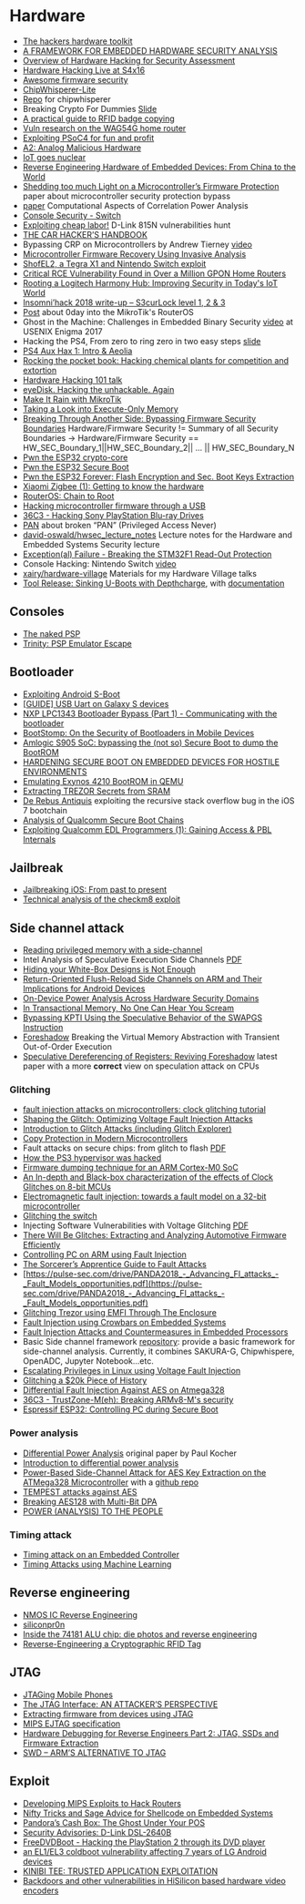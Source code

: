 # Hardware

 - [The hackers hardware toolkit](https://github.com/yadox666/The-Hackers-Hardware-Toolkit)
 - [A FRAMEWORK FOR EMBEDDED HARDWARE SECURITY ANALYSIS](https://pdfs.semanticscholar.org/2a2d/23cd993f5fbc77470ae7d04720e8ed7dfa89.pdf)
 - [Overview of Hardware Hacking for Security Assessment](https://medium.com/@LargeCardinal/pentesting-hardware-42cf915c4b21)
 - [Hardware Hacking Live at S4x16](https://www.youtube.com/watch?v=Tq5-7szmxLA)
 - [Awesome firmware security](https://github.com/PreOS-Security/awesome-firmware-security/)
 - [ChipWhisperer-Lite](http://store.newae.com/chipwhisperer-lite-cw1173-basic-board/)
 - [Repo](https://app.assembla.com/spaces/chipwhisperer/git/source/master) for chipwhisperer
 - Breaking Crypto For Dummies [Slide](https://2016.zeronights.ru/wp-content/uploads/2016/12/nabdullin_brcrdu_dark.pdf)
 - [A practical guide to RFID badge copying](https://blog.nviso.be/2017/01/11/a-practical-guide-to-rfid-badge-copying/)
 - [Vuln research on the WAG54G home router](https://www.elttam.com.au/blog/vuln-research-on-the-WAG54G-home-router/)
 - [Exploiting PSoC4 for fun and profit](http://dmitry.gr/index.php?r=05.Projects&proj=23.%20PSoC4)
 - [A2: Analog Malicious Hardware](http://static1.1.sqspcdn.com/static/f/543048/26931843/1464016046717/A2_SP_2016.pdf)
 - [IoT goes nuclear](https://blog.acolyer.org/2017/06/22/iot-goes-nuclear-creating-a-zigbee-chain-reaction/)
 - [Reverse Engineering Hardware of Embedded Devices: From China to the World](http://blog.sec-consult.com/2017/07/reverse-engineering-hardware.html)
 - [Shedding too much Light on a Microcontroller’s Firmware Protection](https://www.usenix.org/system/files/conference/woot17/woot17-paper-obermaier.pdf) paper about microcontroller security protection bypass
 - [paper](https://eprint.iacr.org/2015/260.pdf) Computational Aspects of Correlation Power Analysis
 - [Console Security - Switch](https://media.ccc.de/v/34c3-8941-console_security_-_switch)
 - [Exploiting cheap labor!](https://cr0n1c.wordpress.com/2018/01/08/exploiting-cheap-labor/) D-Link 815N vulnerabilities hunt
 - [THE CAR HACKER’S HANDBOOK](http://opengarages.org/handbook/ebook/)
 - Bypassing CRP on Microcontrollers by Andrew Tierney [video](https://www.youtube.com/watch?v=DTuzuaiQL_Q)
 - [Microcontroller Firmware Recovery Using Invasive Analysis](https://duo.com/blog/microcontroller-firmware-recovery-using-invasive-analysis)
 - [ShofEL2, a Tegra X1 and Nintendo Switch exploit](https://fail0verflow.com/blog/2018/shofel2/)
 - [Critical RCE Vulnerability Found in Over a Million GPON Home Routers](https://www.vpnmentor.com/blog/critical-vulnerability-gpon-router/)
 - [Rooting a Logitech Harmony Hub: Improving Security in Today's IoT World](https://www.fireeye.com/blog/threat-research/2018/05/rooting-logitech-harmony-hub-improving-iot-security.html)
 - [Insomni’hack 2018 write-up – S3curLock level 1, 2 & 3](https://phil242.wordpress.com/2018/03/29/insomnihack-2018-write-up-s3curlock-level-1-2-3/)
 - [Post](http://blog.seekintoo.com/chimay-red.html) about 0day into the MikroTik's RouterOS
 - Ghost in the Machine: Challenges in Embedded Binary Security [video](https://www.youtube.com/watch?v=pMRa8xDFpiE) at USENIX Enigma 2017
 - Hacking the PS4, From zero to ring zero in two easy steps [slide](http://crack.bargains/02r0.pdf)
 - [PS4 Aux Hax 1: Intro & Aeolia](https://fail0verflow.com/blog/2018/ps4-aeolia/)
 - [Rocking the pocket book: Hacking chemical plants for competition and extortion](https://www.blackhat.com/docs/us-15/materials/us-15-Krotofil-Rocking-The-Pocket-Book-Hacking-Chemical-Plant-For-Competition-And-Extortion-wp.pdf)
 - [Hardware Hacking 101 talk](https://github.com/rdomanski/hardware_hacking/tree/master/my_talks/Hardware_Hacking_101)
 - [eyeDisk. Hacking the unhackable. Again](https://www.pentestpartners.com/security-blog/eyedisk-hacking-the-unhackable-again/)
 - [Make It Rain with MikroTik](https://medium.com/tenable-techblog/make-it-rain-with-mikrotik-c90705459bc6)
 - [Taking a Look into Execute-Only Memory](https://www.usenix.org/system/files/woot19-paper_schink.pdf)
 - [Breaking Through Another Side: Bypassing Firmware Security Boundaries](https://medium.com/@matrosov/breaking-through-another-side-bypassing-firmware-security-boundaries-85807d3fe604) Hardware/Firmware Security != Summary of all Security Boundaries -> Hardware/Firmware Security == HW_SEC_Boundary_1||HW_SEC_Boundary_2|| ... || HW_SEC_Boundary_N
 - [Pwn the ESP32 crypto-core](https://limitedresults.com/2019/08/pwn-the-esp32-crypto-core/)
 - [Pwn the ESP32 Secure Boot](https://limitedresults.com/2019/09/pwn-the-esp32-secure-boot/)
 - [Pwn the ESP32 Forever: Flash Encryption and Sec. Boot Keys Extraction](https://limitedresults.com/2019/11/pwn-the-esp32-forever-flash-encryption-and-sec-boot-keys-extraction/)
 - [Xiaomi Zigbee (1): Getting to know the hardware](https://alephsecurity.com/2019/07/01/xiaomi-zigbee-1/)
 - [RouterOS: Chain to Root](https://medium.com/tenable-techblog/routeros-chain-to-root-f4e0b07c0b21)
 - [Hacking microcontroller firmware through a USB](https://securelist.com/hacking-microcontroller-firmware-through-a-usb/89919/)
  - [36C3 - Hacking Sony PlayStation Blu-ray Drives](https://media.ccc.de/v/36c3-10567-hacking_sony_playstation_blu-ray_drives#t=0)
  - [PAN](https://siguza.github.io/PAN/) about broken “PAN” (Privileged Access Never)
 - [david-oswald/hwsec_lecture_notes](https://github.com/david-oswald/hwsec_lecture_notes) Lecture notes for the Hardware and Embedded Systems Security lecture
 - [Exception(al) Failure - Breaking the STM32F1 Read-Out Protection](https://blog.zapb.de/stm32f1-exceptional-failure/)
 - Console Hacking: Nintendo Switch [video](youtube.com/watch?v=C6ZI4lt-TRQ)
 - [xairy/hardware-village](https://github.com/xairy/hardware-village) Materials for my Hardware Village talks
 - [Tool Release: Sinking U-Boots with Depthcharge](https://research.nccgroup.com/2020/07/22/depthcharge/), with [documentation](https://depthcharge.readthedocs.io/)

## Consoles

 - [The naked PSP](https://uofw.github.io/upspd/docs/software/naked_psp.pdf)
 - [Trinity: PSP Emulator Escape](https://theofficialflow.github.io/2019/06/18/trinity.html)

## Bootloader

 - [Exploiting Android S-Boot](http://hexdetective.blogspot.it/2017/02/exploiting-android-s-boot-getting.html)
 - [[GUIDE] USB Uart on Galaxy S devices](https://forum.xda-developers.com/showthread.php?t=1901376)
 - [NXP LPC1343 Bootloader Bypass (Part 1) - Communicating with the bootloader](https://toothless.co/blog/bootloader-bypass-part1/)
 - [BootStomp: On the Security of Bootloaders in Mobile Devices](http://cs.ucsb.edu/~yanick/publications/2017_sec_bootstomp.pdf)
 - [Amlogic S905 SoC: bypassing the (not so) Secure Boot to dump the BootROM](http://www.fredericb.info/2016/10/amlogic-s905-soc-bypassing-not-so.html)
 - [HARDENING SECURE BOOT ON EMBEDDED DEVICES FOR HOSTILE ENVIRONMENTS](http://www.pulse-sec.com/drive/BlueHat_IL_2019_-_Hardening_Secure_Boot_on_Embedded_Devices_for_Hostile_Environments.pdf)
 - [Emulating Exynos 4210 BootROM in QEMU](https://www.fredericb.info/2018/03/emulating-exynos-4210-bootrom-in-qemu.html)
 - [Extracting TREZOR Secrets from SRAM](https://saleemrashid.com/2017/08/17/extracting-trezor-secrets-sram/)
 - [De Rebus Antiquis](https://xerub.github.io/ios/iboot/2018/05/10/de-rebus-antiquis.html) exploiting the recursive stack overflow bug in the iOS 7 bootchain
 - [Analysis of Qualcomm Secure Boot Chains](https://blog.quarkslab.com/analysis-of-qualcomm-secure-boot-chains.html)
 - [Exploiting Qualcomm EDL Programmers (1): Gaining Access & PBL Internals](https://alephsecurity.com/2018/01/22/qualcomm-edl-1/)

## Jailbreak

 - [Jailbreaking iOS: From past to present](https://api.tihmstar.net/35c3slides.pdf)
 - [Technical analysis of the checkm8 exploit](https://habr.com/en/company/dsec/blog/472762/)

## Side channel attack

 - [Reading privileged memory with a side-channel](https://googleprojectzero.blogspot.it/2018/01/reading-privileged-memory-with-side.html)
 - Intel Analysis of Speculative Execution Side Channels [PDF](https://newsroom.intel.com/wp-content/uploads/sites/11/2018/01/Intel-Analysis-of-Speculative-Execution-Side-Channels.pdf)
 - [Hiding your White-Box Designs is Not Enough](https://www.troopers.de/media/filer_public/b8/4f/b84f0051-3992-4b34-8b7d-7f0be5f209e0/troopers16_teuwen_hiding_your_wb_designs.pdf)
 - [Return-Oriented Flush-Reload Side Channels on ARM and Their Implications for Android Devices](http://web.cse.ohio-state.edu/~zhang.834/papers/ccs16b.pdf)
 - [On-Device Power Analysis Across Hardware Security Domains](https://eprint.iacr.org/2019/689.pdf)
 - [In Transactional Memory, No One Can Hear You Scream](http://blog.ret2.io/2019/06/26/attacking-intel-tsx/)
 - [Bypassing KPTI Using the Speculative Behavior of the SWAPGS Instruction](https://businessresources.bitdefender.com/hubfs/noindex/Bitdefender-WhitePaper-SWAPGS.pdf)
 - [Foreshadow](https://foreshadowattack.eu/) Breaking the Virtual Memory Abstraction with Transient Out-of-Order Execution
 - [Speculative Dereferencing of Registers: Reviving Foreshadow](https://arxiv.org/pdf/2008.02307.pdf) latest paper with a more **correct** view on speculation attack on CPUs

### Glitching

 - [fault injection attacks on microcontrollers: clock glitching tutorial](http://www.t4f.org/articles/fault-injection-attacks-clock-glitching-tutorial/)
 - [Shaping the Glitch: Optimizing Voltage Fault Injection Attacks](https://tches.iacr.org/index.php/TCHES/article/view/7390/6562)
 - [Introduction to Glitch Attacks (including Glitch Explorer)](http://www.newae.com/sidechannel/cwdocs/tutorialglitch.html)
 - [Copy Protection in Modern Microcontrollers](http://www.cl.cam.ac.uk/~sps32/mcu_lock.html)
 - Fault attacks on secure chips: from glitch to flash [PDF](https://www.cl.cam.ac.uk/~sps32/ECRYPT2011_1.pdf)
 - [How the PS3 hypervisor was hacked](https://rdist.root.org/2010/01/27/how-the-ps3-hypervisor-was-hacked/)
 - [Firmware dumping technique for an ARM Cortex-M0 SoC](http://blog.includesecurity.com/2015/11/NordicSemi-ARM-SoC-Firmware-dumping-technique.html)
 - [An In-depth and Black-box characterization of
the effects of Clock Glitches on 8-bit MCUs](https://pdfs.semanticscholar.org/0bcd/7c1ddac0667f54cb3e05739409f47a0d6467.pdf)
 - [Electromagnetic fault injection: towards a fault model on a 32-bit microcontroller](https://arxiv.org/pdf/1402.6421.pdf)
 - [Glitching the switch](https://media.ccc.de/v/c4.openchaos.2018.06.glitching-the-switch)
 - Injecting Software Vulnerabilities with Voltage Glitching [PDF](https://yifan.lu/images/2019/01/Injecting_Software_Vulnerabilities_with_Voltage_Glitching.pdf)
 - [There Will Be Glitches: Extracting and Analyzing Automotive Firmware Efficiently](https://www.riscure.com/uploads/2018/11/Riscure_Whitepaper_Analyzing_Automotive_Firmware.pdf)
 - [Controlling PC on ARM using Fault Injection](https://www.riscure.com/uploads/2017/09/Controlling-PC-on-ARM-using-Fault-Injection.pdf)
 - [The Sorcerer’s Apprentice Guide to Fault Attacks](https://eprint.iacr.org/2004/100.pdf)
 - [https://pulse-sec.com/drive/PANDA2018_-_Advancing_FI_attacks_-_Fault_Models_opportunities.pdf](https://pulse-sec.com/drive/PANDA2018_-_Advancing_FI_attacks_-_Fault_Models_opportunities.pdf)
 - [Glitching Trezor using EMFI Through The Enclosure](http://colinoflynn.com/2019/03/glitching-trezor-using-emfi-through-the-enclosure/)
 - [Fault Injection using Crowbars on Embedded Systems](https://eprint.iacr.org/2016/810.pdf)
 - [Fault Injection Attacks and Countermeasures in Embedded Processors](https://archi2017.loria.fr/wp-content/uploads/2017/03/Arnaud_Tisserand_cours_ARCHI_2017.pdf)
 - Basic Side channel framework [repository](https://github.com/phonchi/Basic-Side-Channel-Framework): provide a basic framework for side-channel analysis. Currently, it combines SAKURA-G, Chipwhispere, OpenADC, Jupyter Notebook...etc.
 - [Escalating Privileges in Linux using Voltage Fault Injection](https://www.riscure.com/uploads/2017/10/Riscure_Whitepaper_Escalating_Privileges_in_Linux_using_Fault_Injection.pdf)
 - [Glitching a $20k Piece of History](https://yifan.lu/2019/08/16/glitching-a-20k-piece-of-history/)
 - [Differential Fault Injection Against AES on Atmega328](https://rot256.io/post/glitch/)
 - [36C3 - TrustZone-M(eh): Breaking ARMv8-M's security](youtube.com/watch?v=4u6BAH8mEDw)
 - [Espressif ESP32: Controlling PC during Secure Boot](https://raelize.com/posts/espressif-systems-esp32-controlling-pc-during-sb/)


### Power analysis

 - [Differential Power Analysis](https://www.paulkocher.com/doc/DifferentialPowerAnalysis.pdf) original paper by Paul Kocher
 - [Introduction to differential power analysis](https://link.springer.com/content/pdf/10.1007%2Fs13389-011-0006-y.pdf)
 - [Power-Based Side-Channel Attack for AES Key Extraction on the ATMega328 Microcontroller](https://people.csail.mit.edu/skoppula/papers/sidechannel.pdf) with a [github repo](https://github.com/skoppula/aes-sidechannel)
 - [TEMPEST attacks against AES](https://www.fox-it.com/nl/wp-content/uploads/sites/12/Tempest_attacks_against_AES.pdf)
 - [Breaking AES128 with Multi-Bit DPA](https://crysec.dev/2019/08/25/breaking-aes128-with-multi-bit-dpa.html)
 - [POWER (ANALYSIS) TO THE PEOPLE](https://research.kudelskisecurity.com/2019/10/16/power-analysis-to-the-people/)

### Timing attack

 - [Timing attack on an Embedded Controller](https://hackaday.io/project/723-reverse-engineering-toshiba-r100-bios/log/51302-ec-firmware-dumped)
 - [Timing Attacks using Machine Learning](https://parzelsec.de/timing-attacks-with-machine-learning/)

## Reverse engineering

 - [NMOS IC Reverse Engineering](https://www.wdj-consulting.com/blog/nmos-sample.html)
 - [siliconpr0n](https://siliconpr0n.org/)
 - [Inside the 74181 ALU chip: die photos and reverse engineering](http://www.righto.com/2017/01/die-photos-and-reverse-engineering.html)
 - [Reverse-Engineering a Cryptographic RFID Tag](https://static.usenix.org/event/sec08/tech/full_papers/nohl/nohl.pdf)

## JTAG

 - [JTAGing Mobile Phones](https://sysforensics.org/2016/08/jtaging-mobile-phones/)
 - [The JTAG Interface: AN ATTACKER’S PERSPECTIVE](https://optivstorage.blob.core.windows.net/web/file/55e86eae3f04450d9bafcbb3a94559ca/JTAG.Whitepaper.pdf)
 - [Extracting firmware from devices using JTAG](https://embeddedbits.org/2020-02-20-extracting-firmware-from-devices-using-jtag/)
 - [MIPS EJTAG specification](http://www.t-es-t.hu/download/mips/md00047f.pdf)
 - [Hardware Debugging for Reverse Engineers Part 2: JTAG, SSDs and Firmware Extraction](https://wrongbaud.github.io/jtag-hdd/)
 - [SWD – ARM’S ALTERNATIVE TO JTAG](https://research.kudelskisecurity.com/2019/05/16/swd-arms-alternative-to-jtag/)

## Exploit

 - [Developing MIPS Exploits to Hack Routers](36806.pdf)
 - [Nifty Tricks and Sage Advice for Shellcode on Embedded Systems](https://conference.hitb.org/hitbsecconf2013ams/materials/D1T1%20-%20Travis%20Goodspeed%20-%20Nifty%20Tricks%20and%20Sage%20Advice%20for%20Shellcode%20on%20Embedded%20Systems.pdf)
 - [Pandora’s Cash Box: The Ghost Under Your POS](https://recon.cx/2015/slides/recon2015-17-nitay-artenstein-shift-reduce-Pandora-s-Cash-Box-The-Ghost-Under-Your-POS.pdf)
 - [Security Advisories: D-Link DSL-2640B](https://raelize.com/posts/d-link-dsl-2640b-security-advisories/)
 - [FreeDVDBoot - Hacking the PlayStation 2 through its DVD player](https://cturt.github.io/freedvdboot.html)
 - [an EL1/EL3 coldboot vulnerability affecting 7 years of LG Android devices](https://douevenknow.us/post/619763074822520832/an-el1el3-coldboot-vulnerability)
 - [KINIBI TEE: TRUSTED APPLICATION EXPLOITATION](https://www.synacktiv.com/en/publications/kinibi-tee-trusted-application-exploitation.html)
 - [Backdoors and other vulnerabilities in HiSilicon based hardware video encoders](https://kojenov.com/2020-09-15-hisilicon-encoder-vulnerabilities/)
